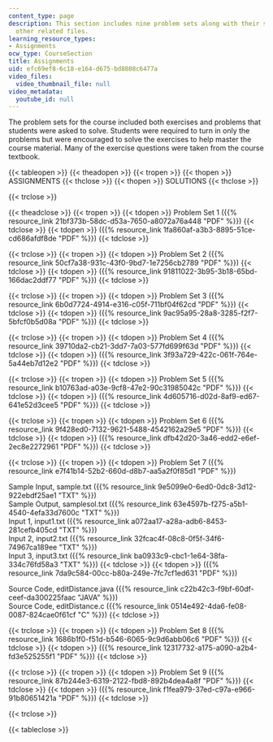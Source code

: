 ```yaml
---
content_type: page
description: This section includes nine problem sets along with their solutions and
  other related files.
learning_resource_types:
- Assignments
ocw_type: CourseSection
title: Assignments
uid: efc69ef8-6c18-e164-d675-bd8808c6477a
video_files:
  video_thumbnail_file: null
video_metadata:
  youtube_id: null
---
```


The problem sets for the course included both exercises and problems that students were asked to solve. Students were required to turn in only the problems but were encouraged to solve the exercises to help master the course material. Many of the exercise questions were taken from the course textbook.

{{< tableopen >}}
{{< theadopen >}}
{{< tropen >}}
{{< thopen >}}
ASSIGNMENTS
{{< thclose >}}
{{< thopen >}}
SOLUTIONS
{{< thclose >}}

{{< trclose >}}

{{< theadclose >}}
{{< tropen >}}
{{< tdopen >}}
Problem Set 1 ({{% resource_link 21bf373b-58dc-d53a-7650-a8072a76a448 "PDF" %}})
{{< tdclose >}}
{{< tdopen >}}
({{% resource_link 1fa860af-a3b3-8895-51ce-cd686afdf8de "PDF" %}})
{{< tdclose >}}

{{< trclose >}}
{{< tropen >}}
{{< tdopen >}}
Problem Set 2 ({{% resource_link 50cf7a38-931c-43f0-9bd7-1e7256cb2789 "PDF" %}})
{{< tdclose >}}
{{< tdopen >}}
({{% resource_link 91811022-3b95-3b18-65bd-166dac2ddf77 "PDF" %}})
{{< tdclose >}}

{{< trclose >}}
{{< tropen >}}
{{< tdopen >}}
Problem Set 3 ({{% resource_link 6b0d7724-4914-e316-c05f-711bf04f62cd "PDF" %}})
{{< tdclose >}}
{{< tdopen >}}
({{% resource_link 9ac95a95-28a8-3285-f2f7-5bfcf0b5d08a "PDF" %}})
{{< tdclose >}}

{{< trclose >}}
{{< tropen >}}
{{< tdopen >}}
Problem Set 4 ({{% resource_link 39710da2-cb21-3dd7-7a03-577fd699f63d "PDF" %}})
{{< tdclose >}}
{{< tdopen >}}
({{% resource_link 3f93a729-422c-061f-764e-5a44eb7d12e2 "PDF" %}})
{{< tdclose >}}

{{< trclose >}}
{{< tropen >}}
{{< tdopen >}}
Problem Set 5 ({{% resource_link b10763ad-a03e-9cf8-47e2-90c31985042c "PDF" %}})
{{< tdclose >}}
{{< tdopen >}}
({{% resource_link 4d605716-d02d-8af9-ed67-641e52d3cee5 "PDF" %}})
{{< tdclose >}}

{{< trclose >}}
{{< tropen >}}
{{< tdopen >}}
Problem Set 6 ({{% resource_link 9f428ed0-7132-9621-5488-4542162a29e5 "PDF" %}})
{{< tdclose >}}
{{< tdopen >}}
({{% resource_link dfb42d20-3a46-edd2-e6ef-2ec8e2272961 "PDF" %}})
{{< tdclose >}}

{{< trclose >}}
{{< tropen >}}
{{< tdopen >}}
Problem Set 7 ({{% resource_link e7f41b14-52b2-660d-d8b7-aa5a2f0f85d1 "PDF" %}})  
  
Sample Input, sample.txt ({{% resource_link 9e5099e0-6ed0-0dc8-3d12-922ebdf25ae1 "TXT" %}})  
Sample Output, samplesol.txt ({{% resource_link 63e4597b-f275-a5b1-4540-4efa33d7600c "TXT" %}})  
Input 1, input1.txt ({{% resource_link a072aa17-a28a-adb6-8453-281cefb405cd "TXT" %}})  
Input 2, input2.txt ({{% resource_link 32fcac4f-08c8-0f5f-34f6-74967ca189ee "TXT" %}})  
Input 3, input3.txt ({{% resource_link ba0933c9-cbc1-1e64-38fa-334c76fd58a3 "TXT" %}})
{{< tdclose >}}
{{< tdopen >}}
({{% resource_link 7da9c584-00cc-b80a-249e-7fc7cf1ed631 "PDF" %}})  
  
Source Code, editDistance.java ({{% resource_link c22b42c3-f9bf-60df-ceef-da300225faac "JAVA" %}})  
Source Code, editDistance.c ({{% resource_link 0514e492-4da6-fe08-0087-824cae0f61cf "C" %}})
{{< tdclose >}}

{{< trclose >}}
{{< tropen >}}
{{< tdopen >}}
Problem Set 8 ({{% resource_link 1686b1f0-f51d-b546-6065-9c9d6abb06c6 "PDF" %}})
{{< tdclose >}}
{{< tdopen >}}
({{% resource_link 12317732-a175-a090-a2b4-fd3e525255f1 "PDF" %}})
{{< tdclose >}}

{{< trclose >}}
{{< tropen >}}
{{< tdopen >}}
Problem Set 9 ({{% resource_link 87b244e3-6319-2122-fbd8-892b4dea4a8f "PDF" %}})
{{< tdclose >}}
{{< tdopen >}}
({{% resource_link f1fea979-37ed-c97a-e966-91b80651421a "PDF" %}})
{{< tdclose >}}

{{< trclose >}}

{{< tableclose >}}